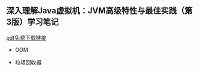 ## 深入理解Java虚拟机：JVM高级特性与最佳实践（第3版）学习笔记

[pdf免费下载链接](https://share.weiyun.com/l4hSY7t5)

- OOM

- 垃圾回收器

